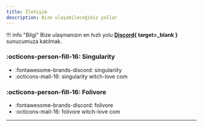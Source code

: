 ```yaml
---
title: İletişim
description: Bize ulaşabileceğiniz yollar
---
```


!!! info "Bilgi"
	Bize ulaşmanızın en hızlı yolu **[Discord](discord.md){ target=_blank }** sunucumuza katılmak.

### :octicons-person-fill-16: Singularity
* :fontawesome-brands-discord: singulariity
* :octicons-mail-16: singularity witch-love com

### :octicons-person-fill-16: Folivore
* :fontawesome-brands-discord: folivore
* :octicons-mail-16: folivore witch-love com
***